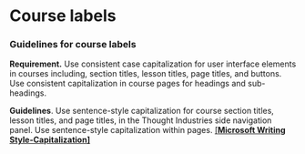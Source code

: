 # Course labels

### Guidelines for course labels <a href="#guidelines-for-course-labels" id="guidelines-for-course-labels"></a>

**Requirement.** Use consistent case capitalization for user interface elements in courses including, section titles, lesson titles, page titles, and buttons. Use consistent capitalization in course pages for headings and sub-headings.

**Guidelines**. Use sentence-style capitalization for course section titles, lesson titles, and page titles, in the Thought Industries side navigation panel. Use sentence-style capitalization within pages. [\[**Microsoft Writing Style-Capitalization\]**](https://learn.microsoft.com/en-us/style-guide/capitalization)
